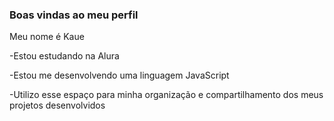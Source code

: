 ### Boas vindas ao meu perfil

Meu nome é Kaue

-Estou estudando na Alura

-Estou me desenvolvendo uma linguagem JavaScript

-Utilizo esse espaço para minha organização e compartilhamento dos meus projetos desenvolvidos
